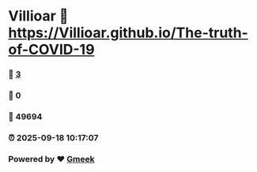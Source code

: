 # Villioar :link: https://Villioar.github.io/The-truth-of-COVID-19 
### :page_facing_up: [3](https://Villioar.github.io/The-truth-of-COVID-19/tag.html) 
### :speech_balloon: 0 
### :hibiscus: 49694 
### :alarm_clock: 2025-09-18 10:17:07 
### Powered by :heart: [Gmeek](https://github.com/Meekdai/Gmeek)
